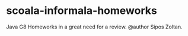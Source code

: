 # scoala-informala-homeworks
Java G8
Homeworks in a great need for a review. 
@author Sipos Zoltan.
